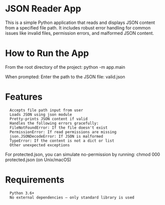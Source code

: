 # JSON Reader App

This is a simple Python application that reads and displays JSON content from a specified file path. It includes robust error handling for common issues like invalid files, permission errors, and malformed JSON content.

# How to Run the App

From the root directory of the project:
   python -m app.main


When prompted:
   Enter the path to the JSON file: valid.json


# Features

      Accepts file path input from user    
      Loads JSON using json module      
      Pretty-prints JSON content if valid     
      Handles the following errors gracefully:   
      FileNotFoundError: If the file doesn't exist      
      PermissionError: If read permissions are missing      
      json.JSONDecodeError: If JSON is malformed      
      TypeError: If the content is not a dict or list
      Other unexpected exceptions


For protected.json, you can simulate no-permission by running:
      chmod 000 protected.json (on Unix/macOS)



# Requirements

      Python 3.6+
      No external dependencies — only standard library is used
      



